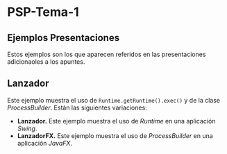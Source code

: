 # PSP-Tema-1
## Ejemplos Presentaciones
Estos ejemplos son los que aparecen referidos en las presentaciones adicionaoles a los apuntes.

## Lanzador
Este ejemplo muestra el uso de ``Runtime.getRuntime().exec()`` y de la clase *ProcessBuilder*. Están las siguientes variaciones:

 - **Lanzador.** Este ejemplo muestra el uso de *Runtime* en una aplicación *Swing*.
 - **LanzadorFX.** Este ejemplo muestra el uso de *ProcessBuilder* en una aplicación *JavaFX*. 
<!--stackedit_data:
eyJoaXN0b3J5IjpbMTQ4MzgzNjI1MF19
-->

